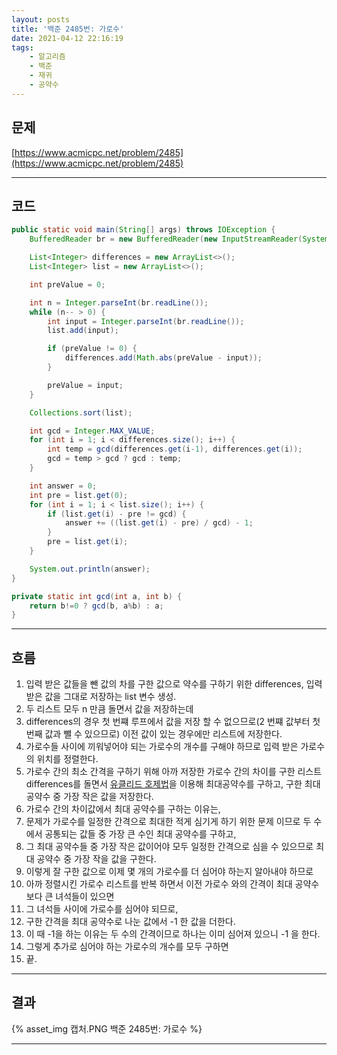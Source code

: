 ```yaml
---
layout: posts
title: '백준 2485번: 가로수'
date: 2021-04-12 22:16:19
tags:
    - 알고리즘
    - 백준
    - 재귀
    - 공약수
---
```

## 문제

[https://www.acmicpc.net/problem/2485](https://www.acmicpc.net/problem/2485)
* * *

## 코드

```java
public static void main(String[] args) throws IOException {
    BufferedReader br = new BufferedReader(new InputStreamReader(System.in));

    List<Integer> differences = new ArrayList<>();
    List<Integer> list = new ArrayList<>();

    int preValue = 0;

    int n = Integer.parseInt(br.readLine());
    while (n-- > 0) {
        int input = Integer.parseInt(br.readLine());
        list.add(input);

        if (preValue != 0) {
            differences.add(Math.abs(preValue - input));
        }

        preValue = input;
    }

    Collections.sort(list);

    int gcd = Integer.MAX_VALUE;
    for (int i = 1; i < differences.size(); i++) {
        int temp = gcd(differences.get(i-1), differences.get(i));
        gcd = temp > gcd ? gcd : temp;
    }

    int answer = 0;
    int pre = list.get(0);
    for (int i = 1; i < list.size(); i++) {
        if (list.get(i) - pre != gcd) {
            answer += ((list.get(i) - pre) / gcd) - 1;
        }
        pre = list.get(i);
    }

    System.out.println(answer);
}

private static int gcd(int a, int b) {
    return b!=0 ? gcd(b, a%b) : a;
}
```

* * *

## 흐름

1. 입력 받은 값들을 뺀 값의 차를 구한 값으로 약수를 구하기 위한 differences, 
입력 받은 값을 그대로 저장하는 list 변수 생성.
2. 두 리스트 모두 n 만큼 돌면서 값을 저장하는데
3. differences의 경우 첫 번쨰 루프에서 값을 저장 할 수 없으므로(2 번쨰 값부터 첫 번째 값과 뺄 수 있으므로) 이전 값이 있는 경우에만 리스트에 저장한다.
4. 가로수들 사이에 끼워넣어야 되는 가로수의 개수를 구해야 하므로 입력 받은 가로수의 위치를 정렬한다.
5. 가로수 간의 최소 간격을 구하기 위해 아까 저장한 가로수 간의 차이를 구한 리스트 differences를 돌면서 [유클리드 호제법](https://ko.wikipedia.org/wiki/%EC%9C%A0%ED%81%B4%EB%A6%AC%EB%93%9C_%ED%98%B8%EC%A0%9C%EB%B2%95)을 이용해 최대공약수를 구하고, 구한 최대 공약수 중 가장 작은 값을 저장한다.
6. 가로수 간의 차이값에서 최대 공약수를 구하는 이유는,
7. 문제가 가로수를 일정한 간격으로 최대한 적게 심기게 하기 위한 문제 이므로 두 수에서 공통되는 값들 중 가장 큰 수인 최대 공약수를 구하고,
8. 그 최대 공약수들 중 가장 작은 값이어야 모두 일정한 간격으로 심을 수 있으므로 최대 공약수 중 가장 작을 값을 구한다.
9. 이렇게 잘 구한 값으로 이제 몇 개의 가로수를 더 심어야 하는지 알아내야 하므로
10. 아까 정렬시킨 가로수 리스트를 반복 하면서 이전 가로수 와의 간격이 최대 공약수 보다 큰 녀석들이 있으면
11. 그 녀석들 사이에 가로수를 심어야 되므로,
12. 구한 간격을 최대 공약수로 나눈 값에서 -1 한 값을 더한다.
13. 이 때 -1을 하는 이유는 두 수의 간격이므로 하나는 이미 심어져 있으니 -1 을 한다.
14. 그렇게 추가로 심어야 하는 가로수의 개수를 모두 구하면
15. 끝.

* * *

## 결과

{% asset_img 캡처.PNG 백준 2485번: 가로수 %}
* * *